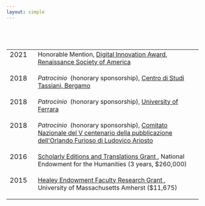 ```yaml
---
layout: simple
---
```


<table class="honors">

<tr>
	<td>2021</td>
	<td>
		Honorable Mention, <a target="_blank" href="https://www.rsa.org/news/552148/Awards--Prizes-Winners.htm">
			Digital Innovation Award, Renaissance Society of America
		</a>
	</td>
</tr>

<tr>
	<td>2018</td>
	<td>
		<i>Patrocinio</i>&nbsp;&nbsp;(honorary sponsorship), 
		<a target="_blank" href="https://www.centrodistuditassiani.it">
			Centro di Studi Tassiani, Bergamo
		</a>
	</td>
</tr>

<tr>
	<td>2018</td>
	<td>
		<i>Patrocinio</i>&nbsp;&nbsp;(honorary sponsorship),
		<a target="_blank" href="http://www.unife.it/international">
			University of Ferrara
		</a>
	</td>
</tr>

<tr>
	<td>2018</td>
	<td>
		<i>Patrocinio</i>&nbsp;&nbsp;(honorary sponsorship),
		<a target="_blank" href="https://www.furioso16.it">
			Comitato Nazionale del V centenario della 
			pubblicazione dell'Orlando Furioso di Ludovico Ariosto
		</a>
	</td>
</tr>

<tr>
	<td>2016</td>
	<td>
		<a target="_blank" href="https://securegrants.neh.gov/publicquery/main.aspx?f=1&gn=RQ-249857-16">
			Scholarly Editions and Translations Grant
		</a>, National Endowment&nbsp;for the&nbsp;Humanities (3 years, $260,000)
	</td>
</tr>

<tr>
	<td>2015</td>
	<td>
		<a target="_blank" href="https://www.umass.edu/research/faculty-research-granthealey-endowment-grant-frgheg">
			Healey Endowment Faculty Research Grant
		</a>, University&nbsp;of Massachusetts Amherst ($11,675)
	</td>
</tr>

</table>




<style>

table.honors {
	margin-top: 75px;
}

table.honors td {
	font-style: none;
	vertical-align: top;
	padding-bottom: 20px;
}

table.honors td:first-child {
	padding-right: 20px;
	font-size: 110%;
}

table.honors tr {
	font-style: none;
	vertical-align: top;
}

</style>




